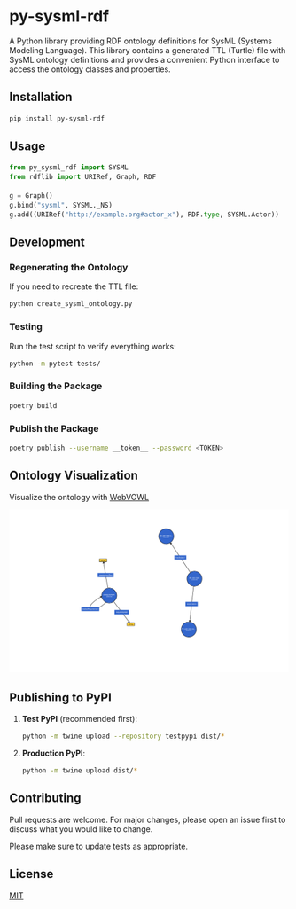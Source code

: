 # py-sysml-rdf

A Python library providing RDF ontology definitions for SysML (Systems Modeling Language). This library contains a generated TTL (Turtle) file with SysML ontology definitions and provides a convenient Python interface to access the ontology classes and properties.

## Installation

```bash
pip install py-sysml-rdf
```

## Usage

```python
from py_sysml_rdf import SYSML
from rdflib import URIRef, Graph, RDF

g = Graph()
g.bind("sysml", SYSML._NS)
g.add((URIRef("http://example.org#actor_x"), RDF.type, SYSML.Actor))

```

## Development


### Regenerating the Ontology

If you need to recreate the TTL file:

```bash
python create_sysml_ontology.py
```


### Testing

Run the test script to verify everything works:

```bash
python -m pytest tests/
```
### Building the Package

```bash
poetry build
```

### Publish the Package
```bash
poetry publish --username __token__ --password <TOKEN>
```

## Ontology Visualization

Visualize the ontology with [WebVOWL](https://service.tib.eu/webvowl/)

![SysML Ontology](./sysml-0.0.1.ttl.svg)

## Publishing to PyPI

1. **Test PyPI** (recommended first):
   ```bash
   python -m twine upload --repository testpypi dist/*
   ```

2. **Production PyPI**:
   ```bash
   python -m twine upload dist/*
   ```

## Contributing

Pull requests are welcome. For major changes, please open an issue first to discuss what you would like to change.

Please make sure to update tests as appropriate.

## License

[MIT](https://choosealicense.com/licenses/mit/)
